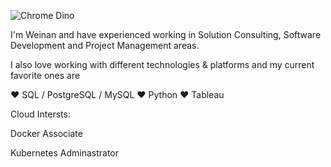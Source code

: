![Chrome Dino](https://mir-s3-cdn-cf.behance.net/project_modules/max_1200/4ff07986208593.5d9a654e92f36.gif)

I'm Weinan and have experienced working in Solution Consulting, Software Development and Project Management areas.



I also love working with different technologies & platforms and my current favorite ones are

❤️ SQL / PostgreSQL / MySQL
❤️ Python
❤️ Tableau

Cloud Intersts: 

Docker Associate 

Kubernetes Adminastrator 

